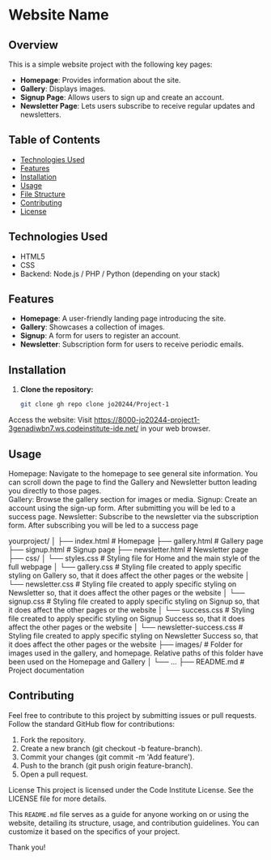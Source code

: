 # Website Name

## Overview

This is a simple website project with the following key pages:
- **Homepage**: Provides information about the site.
- **Gallery**: Displays images.
- **Signup Page**: Allows users to sign up and create an account.
- **Newsletter Page**: Lets users subscribe to receive regular updates and newsletters.

## Table of Contents
- [Technologies Used](#technologies-used)
- [Features](#features)
- [Installation](#installation)
- [Usage](#usage)
- [File Structure](#file-structure)
- [Contributing](#contributing)
- [License](#license)

## Technologies Used
- HTML5
- CSS
- Backend: Node.js / PHP / Python (depending on your stack)

## Features
- **Homepage**: A user-friendly landing page introducing the site.
- **Gallery**: Showcases a collection of images.
- **Signup**: A form for users to register an account.
- **Newsletter**: Subscription form for users to receive periodic emails.

## Installation

1. **Clone the repository:**
   ```bash
   git clone gh repo clone jo20244/Project-1

Access the website: Visit https://8000-jo20244-project1-3genadiwbn7.ws.codeinstitute-ide.net/ in your web browser.

## Usage

Homepage: Navigate to the homepage to see general site information. You can scroll down the page to find the Gallery and Newsletter button leading you directly to those pages.  
Gallery: Browse the gallery section for images or media.
Signup: Create an account using the sign-up form. After submitting you will be led to a success page.
Newsletter: Subscribe to the newsletter via the subscription form. After subscribing you will be led to a success page

yourproject/
│
├── index.html            # Homepage
├── gallery.html          # Gallery page
├── signup.html           # Signup page
├── newsletter.html       # Newsletter page
├── css/
│   └── styles.css        # Styling file for Home and the main style of the full webpage
│   └── gallery.css       # Styling file created to apply specific styling on Gallery so, that it does affect the other pages or the website
│   └── newsletter.css    # Styling file created to apply specific styling on Newsletter so, that it does affect the other pages or the website
│   └── signup.css        # Styling file created to apply specific styling on Signup so, that it does affect the other pages or the website
│   └── success.css       # Styling file created to apply specific styling on Signup Success so, that it does affect the other pages or the website
│   └── newsletter-success.css   # Styling file created to apply specific styling on Newsletter Success so, that it does affect the other pages or the website
├── images/               # Folder for images used in the gallery, and homepage. Relative paths of this folder have been used on the Homepage and Gallery
│   └── ...
├── README.md             # Project documentation

## Contributing
Feel free to contribute to this project by submitting issues or pull requests. Follow the standard GitHub flow for contributions:

1. Fork the repository.
2. Create a new branch (git checkout -b feature-branch).
3. Commit your changes (git commit -m 'Add feature').
4. Push to the branch (git push origin feature-branch).
5. Open a pull request.

License
This project is licensed under the Code Institute License. See the LICENSE file for more details.


This `README.md` file serves as a guide for anyone working on or using the website, detailing its structure, usage, and contribution guidelines. You can customize it based on the specifics of your project.

Thank you!
